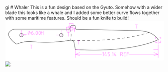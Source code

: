 gi  # Whaler
This is a fun design based on the Gyuto. Somehow with a wider blade this looks like a whale and I added some better curve flows together with some maritime features. Should be a fun knife to build!
![](whaler.svg)
![](whaler.png)
